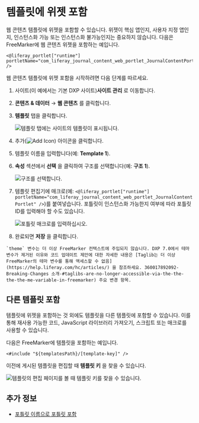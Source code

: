 # 템플릿에 위젯 포함

웹 콘텐츠 템플릿에 위젯을 포함할 수 있습니다. 위젯이 핵심 앱인지, 사용자 지정 앱인지, 인스턴스화 가능 또는 인스턴스화 불가능인지는 중요하지 않습니다. 다음은 FreeMarker에 웹 콘텐츠 위젯을 포함하는 예입니다.

```markup
<@liferay_portlet["runtime"] portletName="com_liferay_journal_content_web_portlet_JournalContentPortlet" />
```

웹 콘텐츠 템플릿에 위젯 포함을 시작하려면 다음 단계를 따르세요.

1. 사이트(이 예에서는 기본 DXP 사이트)**사이트 관리** 로 이동합니다.
1. **콘텐츠 & 데이터** &rarr; **웹 콘텐츠** 를 클릭합니다.
1. **템플릿** 탭을 클릭합니다.

    ![템플릿 탭에는 사이트의 템플릿이 표시됩니다.](./embedding-widgets-in-templates/images/01.png)

1. 추가(![Add Icon](../../../images/icon-add.png)) 아이콘을 클릭합니다.
1. 템플릿 이름을 입력합니다(예: **Template 1**).
1. **속성** 섹션에서 **선택** 을 클릭하여 구조를 선택합니다(예: **구조 1**).

    ![구조를 선택합니다.](./embedding-widgets-in-templates/images/02.png)

1. 템플릿 편집기에 매크로(예: `<@liferay_portlet["runtime"] portletName="com_liferay_journal_content_web_portlet_JournalContentPortlet" />`)를 붙여넣습니다. 포틀릿이 인스턴스화 가능한지 여부에 따라 포틀릿 ID를 입력해야 할 수도 있습니다.

    ![포틀릿 매크로를 입력하십시오.](./embedding-widgets-in-templates/images/03.png)

1. 완료되면 **저장** 을 클릭합니다.

```{important}
`theme` 변수는 더 이상 FreeMarker 컨텍스트에 주입되지 않습니다. DXP 7.0에서 테마 변수가 제거된 이유와 코드 업데이트 제안에 대한 자세한 내용은 [Taglib는 더 이상 FreeMarker의 테마 변수를 통해 액세스할 수 없음](https://help.liferay.com/hc/articles/) 을 참조하세요. 360017892092-Breaking-Changes 소개-#taglibs-are-no-longer-accessible-via-the-the-the-the-me-variable-in-freemarker) 주요 변경 항목.
```

## 다른 템플릿 포함

템플릿에 위젯을 포함하는 것 외에도 템플릿을 다른 템플릿에 포함할 수 있습니다. 이를 통해 재사용 가능한 코드, JavaScript 라이브러리 가져오기, 스크립트 또는 매크로를 사용할 수 있습니다.

다음은 FreeMarker에 템플릿을 포함하는 예입니다.

```markup
<#include "${templatesPath}/[template-key]" />
```

이전에 게시된 템플릿을 편집할 때 **템플릿 키** 을 찾을 수 있습니다.

![템플릿의 편집 페이지를 볼 때 템플릿 키를 찾을 수 있습니다.](./embedding-widgets-in-templates/images/04.png)

## 추가 정보

* [포틀릿 이름으로 포틀릿 포함](https://help.liferay.com/hc/articles/360028746512-Embedding-a-Portlet-by-Portlet-Name)

